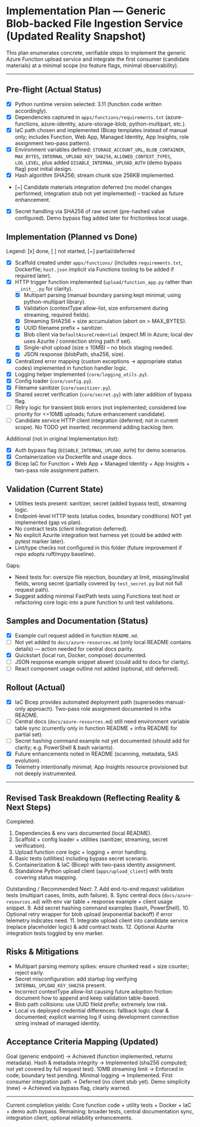 # Implementation Plan — Generic Blob-backed File Ingestion Service (Updated Reality Snapshot)

This plan enumerates concrete, verifiable steps to implement the generic Azure Function upload service and integrate the first consumer (candidate materials) at a minimal scope (no feature flags, minimal observability).

---
## Pre-flight (Actual Status)

- [x] Python runtime version selected: 3.11 (function code written accordingly).
- [x] Dependencies captured in `apps/functions/requirements.txt` (azure-functions, azure-identity, azure-storage-blob, python-multipart, etc.).
- [x] IaC path chosen and implemented (Bicep templates instead of manual only; includes Function, Web App, Managed Identity, App Insights, role assignment two-pass pattern).
- [x] Environment variables defined: `STORAGE_ACCOUNT_URL`, `BLOB_CONTAINER`, `MAX_BYTES`, `INTERNAL_UPLOAD_KEY_SHA256`, `ALLOWED_CONTEXT_TYPES`, `LOG_LEVEL`, plus added `DISABLE_INTERNAL_UPLOAD_AUTH` (demo bypass flag) post initial design.
- [x] Hash algorithm SHA256; stream chunk size 256KB implemented.
- [~] Candidate materials integration deferred (no model changes performed; integration stub not yet implemented) – tracked as future enhancement.
- [x] Secret handling via SHA256 of raw secret (pre-hashed value configured). Demo bypass flag added later for frictionless local usage.

## Implementation (Planned vs Done)

Legend: [x] done, [ ] not started, [~] partial/deferred

- [x] Scaffold created under `apps/functions/` (includes `requirements.txt`, Dockerfile; `host.json` implicit via Functions tooling to be added if required later).
- [x] HTTP trigger function implemented (`upload/function_app.py` rather than `__init__.py` for clarity).
  - [x] Multipart parsing (manual boundary parsing kept minimal; using python-multipart library).
  - [x] Validation (contextType allow-list, size enforcement during streaming, required fields).
  - [x] Streaming SHA256 + size accumulation (abort on > MAX_BYTES).
  - [x] UUID filename prefix + sanitizer.
  - [x] Blob client via `DefaultAzureCredential` (expect MI in Azure; local dev uses Azurite / connection string path if set).
  - [x] Single-shot upload (size ≤ 10MB) – no block staging needed.
  - [x] JSON response (blobPath, sha256, size).
- [x] Centralized error mapping (custom exceptions -> appropriate status codes) implemented in function handler logic.
- [x] Logging helper implemented (`core/logging_utils.py`).
- [x] Config loader (`core/config.py`).
- [x] Filename sanitizer (`core/sanitizer.py`).
- [x] Shared secret verification (`core/secret.py`) with later addition of bypass flag.
- [ ] Retry logic for transient blob errors (not implemented; considered low priority for <=10MB uploads; future enhancement candidate).
- [ ] Candidate service HTTP client integration (deferred; not in current scope). No TODO yet inserted; recommend adding backlog item.

Additional (not in original Implementation list):
- [x] Auth bypass flag (`DISABLE_INTERNAL_UPLOAD_AUTH`) for demo scenarios.
- [x] Containerization via Dockerfile and usage docs.
- [x] Bicep IaC for Function + Web App + Managed Identity + App Insights + two-pass role assignment pattern.

## Validation (Current State)

- Utilities tests present: sanitizer, secret (added bypass test), streaming logic.
- Endpoint-level HTTP tests (status codes, boundary conditions) NOT yet implemented (gap vs plan).
- No contract tests (client integration deferred).
- No explicit Azurite integration test harness yet (could be added with pytest marker later).
- Lint/type checks not configured in this folder (future improvement if repo adopts ruff/mypy baseline).

Gaps:
- Need tests for: oversize file rejection, boundary at limit, missing/invalid fields, wrong secret (partially covered by `test_secret.py` but not full request path).
- Suggest adding minimal FastPath tests using Functions test host or refactoring core logic into a pure function to unit test validations.

## Samples and Documentation (Status)

- [x] Example curl request added in function `README.md`.
- [ ] Not yet added to `docs/azure-resources.md` (only local README contains details) — action needed for central docs parity.
- [x] Quickstart (local run, Docker, compose) documented.
- [ ] JSON response example snippet absent (could add to docs for clarity).
- [ ] React component usage outline not added (optional, still deferred).

## Rollout (Actual)

- [x] IaC Bicep provides automated deployment path (supersedes manual-only approach). Two-pass role assignment documented in infra README.
- [ ] Central docs (`docs/azure-resources.md`) still need environment variable table sync (currently only in function README + infra README for partial set).
- [ ] Secret hashing command example not yet documented (should add for clarity; e.g. PowerShell & bash variants).
- [x] Future enhancements noted in README (scanning, metadata, SAS evolution).
- [x] Telemetry intentionally minimal; App Insights resource provisioned but not deeply instrumented.

---
## Revised Task Breakdown (Reflecting Reality & Next Steps)
Completed:
1. Dependencies & env vars documented (local README).
2. Scaffold + config loader + utilities (sanitizer, streaming, secret verification).
3. Upload function core logic + logging + error handling.
4. Basic tests (utilities) including bypass secret scenario.
5. Containerization & IaC (Bicep) with two-pass identity assignment.
6. Standalone Python upload client (`apps/upload_client`) with tests covering status mapping.

Outstanding / Recommended Next:
7. Add end-to-end request validation tests (multipart cases, limits, auth failure).
8. Sync central docs (`docs/azure-resources.md`) with env var table + response example + client usage snippet.
9. Add secret hashing command examples (bash, PowerShell).
10. Optional retry wrapper for blob upload (exponential backoff) if error telemetry indicates need.
11. Integrate upload client into candidate service (replace placeholder logic) & add contract tests.
12. Optional Azurite integration tests toggled by env marker.

## Risks & Mitigations
- Multipart parsing memory spikes: ensure chunked read + size counter; reject early.
- Secret misconfiguration: add startup log verifying `INTERNAL_UPLOAD_KEY_SHA256` present.
- Incorrect contextType allow-list causing future adoption friction: document how to append and keep validation table-based.
- Blob path collisions: use UUID fileId prefix; extremely low risk.
- Local vs deployed credential differences: fallback logic clear & documented; explicit warning log if using development connection string instead of managed identity.

## Acceptance Criteria Mapping (Updated)
Goal (generic endpoint) -> Achieved (function implemented, returns metadata).
Hash & metadata integrity -> Implemented (sha256 computed; not yet covered by full request test).
10MB streaming limit -> Enforced in code; boundary test pending.
Minimal logging -> Implemented.
First consumer integration path -> Deferred (no client stub yet).
Demo simplicity (new) -> Achieved via bypass flag, clearly warned.

---
Current completion yields: Core function code + utility tests + Docker + IaC + demo auth bypass. Remaining: broader tests, central documentation sync, integration client, optional reliability enhancements.
